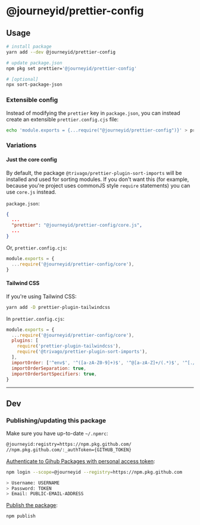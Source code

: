 # @journeyid/prettier-config

## Usage

```bash
# install package
yarn add --dev @journeyid/prettier-config

# update package.json
npm pkg set prettier='@journeyid/prettier-config'

# [optional]
npx sort-package-json
```

### Extensible config

Instead of modifying the `prettier` key in `package.json`, you can instead create an extensible `prettier.config.cjs` file:

```bash
echo 'module.exports = {...require("@journeyid/prettier-config")}' > prettier.config.cjs
```

### Variations

#### Just the core config

By default, the package `@trivago/prettier-plugin-sort-imports` will be installed and used for sorting modules. If you don't want this (for example, because you're project uses commonJS style `require` statements) you can use `core.js` instead.

`package.json`:

```json
{
  ...
  "prettier": "@journeyid/prettier-config/core.js",
  ...
}
```

Or, `prettier.config.cjs`:

```js
module.exports = {
  ...require('@journeyid/prettier-config/core'),
}
```

#### Tailwind CSS

If you're using Tailwind CSS:

```bash
yarn add -D prettier-plugin-tailwindcss
```

In `prettier.config.cjs`:

```js
module.exports = {
  ...require('@journeyid/prettier-config/core'),
  plugins: [
    require('prettier-plugin-tailwindcss'),
    require('@trivago/prettier-plugin-sort-imports'),
  ],
  importOrder: ['^env$', '^([a-zA-Z0-9]+)$', '^@[a-zA-Z]+/(.*)$', '^[./]'],
  importOrderSeparation: true,
  importOrderSortSpecifiers: true,
}
```

---

## Dev

### Publishing/updating this package

Make sure you have up-to-date `~/.npmrc`:

```txt
@journeyid:registry=https://npm.pkg.github.com/
//npm.pkg.github.com/:_authToken={GITHUB_TOKEN}
```

[Authenticate to Gihub Packages with personal access token](https://docs.github.com/en/packages/working-with-a-github-packages-registry/working-with-the-npm-registry#authenticating-with-a-personal-access-token):

```bash
npm login --scope=@journeyid --registry=https://npm.pkg.github.com

> Username: USERNAME
> Password: TOKEN
> Email: PUBLIC-EMAIL-ADDRESS
```

[Publish the package](https://docs.github.com/en/packages/working-with-a-github-packages-registry/working-with-the-npm-registry#publishing-a-package-using-a-local-npmrc-file):

```bash
npm publish
```
